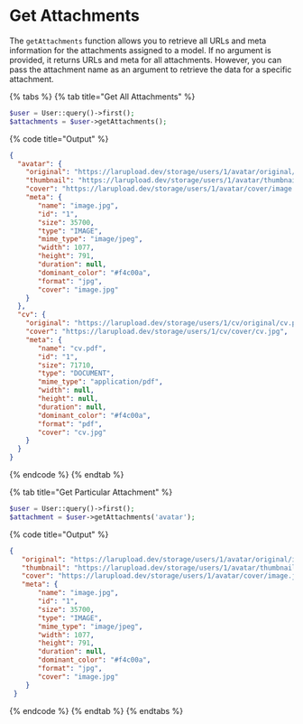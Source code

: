 # Get Attachments

The `getAttachments` function allows you to retrieve all URLs and meta information for the attachments assigned to a model. If no argument is provided, it returns URLs and meta for all attachments. However, you can pass the attachment name as an argument to retrieve the data for a specific attachment.



{% tabs %}
{% tab title="Get All Attachments" %}
```php
$user = User::query()->first();
$attachments = $user->getAttachments();
```

{% code title="Output" %}
```json
{
  "avatar": {
    "original": "https://larupload.dev/storage/users/1/avatar/original/image.jpg",
    "thumbnail": "https://larupload.dev/storage/users/1/avatar/thumbnail/image.jpg",
    "cover": "https://larupload.dev/storage/users/1/avatar/cover/image.jpg",
    "meta": {
       "name": "image.jpg",
       "id": "1",
       "size": 35700,
       "type": "IMAGE",
       "mime_type": "image/jpeg",
       "width": 1077,
       "height": 791,
       "duration": null,
       "dominant_color": "#f4c00a",
       "format": "jpg",
       "cover": "image.jpg"
    }
  },
  "cv": {
    "original": "https://larupload.dev/storage/users/1/cv/original/cv.pdf",
    "cover": "https://larupload.dev/storage/users/1/cv/cover/cv.jpg",
    "meta": {
       "name": "cv.pdf",
       "id": "1",
       "size": 71710,
       "type": "DOCUMENT",
       "mime_type": "application/pdf",
       "width": null,
       "height": null,
       "duration": null,
       "dominant_color": "#f4c00a",
       "format": "pdf",
       "cover": "cv.jpg"
    }
  }
}
```
{% endcode %}
{% endtab %}

{% tab title="Get Particular Attachment" %}
```php
$user = User::query()->first();
$attachment = $user->getAttachments('avatar');
```

{% code title="Output" %}
```json
{
   "original": "https://larupload.dev/storage/users/1/avatar/original/image.jpg",
   "thumbnail": "https://larupload.dev/storage/users/1/avatar/thumbnail/image.jpg",
   "cover": "https://larupload.dev/storage/users/1/avatar/cover/image.jpg",
   "meta": {
       "name": "image.jpg",
       "id": "1",
       "size": 35700,
       "type": "IMAGE",
       "mime_type": "image/jpeg",
       "width": 1077,
       "height": 791,
       "duration": null,
       "dominant_color": "#f4c00a",
       "format": "jpg",
       "cover": "image.jpg"
    }
 }
```
{% endcode %}
{% endtab %}
{% endtabs %}



